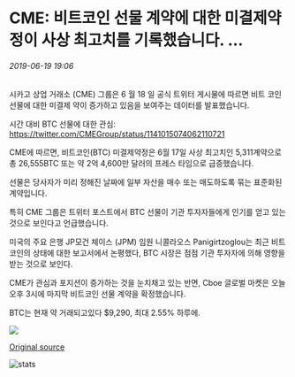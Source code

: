 # CME: 비트코인 선물 계약에 대한 미결제약정이 사상 최고치를 기록했습니다. ...

###### 2019-06-19 19:06

시카고 상업 거래소 (CME) 그룹은 6 월 18 일 공식 트위터 게시물에 따르면 비트 코인 선물에 대한 미결제 약이 증가하고 있음을 보여주는 데이터를 발표했습니다.

시간 대비 BTC 선물에 대한 관심: https://twitter.com/CMEGroup/status/1141015074062110721

CME에 따르면, 비트코인(BTC) 미결제약정은 6월 17일 사상 최고치인 5,311계약으로 총 26,555BTC 또는 약 2억 4,600만 달러의 프레스 타임으로 급증했습니다.

선물은 당사자가 미리 정해진 날짜에 일부 자산을 매수 또는 매도하도록 묶는 표준화된 계약입니다.

특히 CME 그룹은 트위터 포스트에서 BTC 선물이 기관 투자자들에게 인기를 얻고 있는 것으로 보인다고 언급했습니다.

미국의 주요 은행 JP모건 체이스 (JPM) 임원 니콜라오스 Panigirtzoglou는 최근 비트 코인의 상태에 대한 보고서에서 논평했다, BTC 시장은 점점 기관 투자자에 의해 영향을받는 것으로 보인다.

CME가 관심과 포지션이 증가하는 것을 눈치채고 있는 반면, Cboe 글로벌 마켓은 오늘 오후 3시에 마지막 비트코인 선물 계약을 확정했습니다.

BTC는 현재 약 거래되고있다 $9,290, 최대 2.55% 하루에.

![](https://s3.cointelegraph.com/storage/uploads/view/c127f3ce9844a1ef7d893f182a6560f7.png)

[Original source](https://cointelegraph.com/news/cme-open-interest-in-bitcoin-futures-contracts-hit-all-time-high)

![stats](https://c.statcounter.com/11760860/0/a89fa40b/1/ "stats")